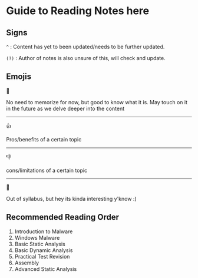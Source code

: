 # Guide to Reading Notes here

## Signs

`^` : Content has yet to been updated/needs to be further updated.

`(?)` : Author of notes is also unsure of this, will check and update.

## Emojis

:thought_balloon:

No need to memorize for now, but good to know what it is. May touch on it in the future as we delve deeper into the content

***

:thumbsup:

Pros/benefits of a certain topic

***

:thumbsdown:

cons/limitations of a certain topic

***

💫

Out of syllabus, but hey its kinda interesting y'know :)

## Recommended Reading Order

1. Introduction to Malware
2. Windows Malware
3. Basic Static Analysis
4. Basic Dynamic Analysis
5. Practical Test Revision 
6. Assembly
7. Advanced Static Analysis
